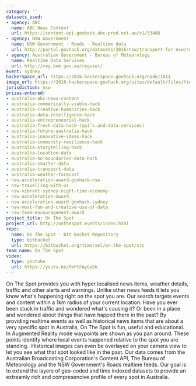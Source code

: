 ```yaml
---
category: ''
datasets_used:
- agency: ABC
  name: ABC News Content
  url: https://content-api-govhack.abc-prod.net.au/v1/53408
- agency: NSW Government
  name: NSW Government - Roads - Realtime data
  url: http://portal.govhack.org/datasets/2016/nsw/transport-for-nsw/roads---realtime---cameras.html
- agency: Australian Government - Bureau of Meteorology
  name: Realtime Data Services
  url: http://reg.bom.gov.au/reguser/
event: sydney
hackerspace_url: https://2016.hackerspace.govhack.org/node/1011
image_url: https://2016.hackerspace.govhack.org/sites/default/files/field/image/Screen%20Shot%202016-07-31%20at%2012.58.05%20PM.png
jurisdiction: nsw
prizes-entered:
- australia-abc-news-content
- australia-commerically-viable-hack
- australia-creative-humanities-hack
- australia-data-intelligence-hack
- australia-entrepreneurial-hack
- australia-fresh-data-hack-(api’s-and-data-services)
- australia-future-australia-hack
- australia-innovative-ideas-hack
- australia-community-resilience-hack
- australia-storytelling-hack
- australia-location-data
- australia-no-boundaries-data-hack
- australia-smarter-data
- australia-transport-data
- australia-weather-forecast
- nsw-acceleration-award-govhack-nsw
- nsw-travelling-with-us
- nsw-vibrant-sydney-night-time-economy
- nsw-acceleration-award
- nsw-acceleration-award-govhack-sydney
- nsw-most-fun-and-creative-use-of-data
- nsw-team-encouragement-award
project_title: On The Spot
project_url: http://onthespot.events/index.html
repo:
  name: On The Spot - Bit Bucket Repository
  type: bitbucket
  url: https://bitbucket.org/timorsel/on-the-spot/src
team_name: On The Spot
video:
  type: youtube
  url: https://youtu.be/MkPtFAyGebk
---
```


On The Spot provides you with hyper localised news items, weather details, traffic and other alerts and warnings. Unlike other news feeds it lets you know what's happening right on the spot you are. Our search targets events and content within a 1km radius of your current location.
Have you ever been stuck in traffic and wondered what's causing it? Or been in a place and wondered about things that have happed there in the past? By providing realtime events as well as historical news items that are about a very specific spot in Australia, On The Spot is fun, useful and educational.
In Augmented Reality mode waypoints are shown as you pan around. These points identify where local events happened relative to the spot you are standing.  Historical images can even be overlayed on your camera view to let you see what that spot looked like in the past.
Our data comes from the Australian Broadcasting Corporation's Content API, The Bureau of Meteorology and the NSW Government's Roads realtime feeds.
Our goal is to extend the layers of geo-coded and time indexed datasets to provide an extreamly rich and compresencive profile of every spot in Australia.